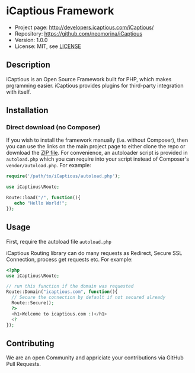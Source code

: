 # iCaptious Framework

* Project page: http://developers.icaptious.com/iCaptious/
* Repository: https://github.com/neomorina/iCaptious
* Version: 1.0.0
* License: MIT, see [LICENSE](LICENSE)

## Description

iCaptious is an Open Source Framework built for PHP, which makes prgramming easier.
iCaptious provides plugins for third-party integration with itself.

## Installation

### Direct download (no Composer)

If you wish to install the framework manually (i.e. without Composer), then you
can use the links on the main project page to either clone the repo or download
the [ZIP file](https://github.com/neomorina/iCaptious/archive/master.zip). For
convenience, an autoloader script is provided in `autoload.php` which you
can require into your script instead of Composer's `vendor/autoload.php`. For
example:

```php
require('/path/to/iCaptious/autoload.php');

use iCaptious\Route;

Route::load("/", function(){
   echo "Hello World!";
});
```

## Usage

First, require the autoload file `autoload.php`

iCaptious Routing library can do many requests as Redirect, Secure SSL Connection, process get requests etc.
For example:
```php
<?php
use iCaptious\Route;

// run this function if the domain was requested
Route::Domain("icaptious.com", function(){ 
  // Secure the connection by default if not secured already
  Route::Secure();
  ?>
  <h1>Welcome to icaptious.com :)</h1>
  <?
});
```

## Contributing

We are an open Community and appriciate your contributions via GitHub Pull Requests.

